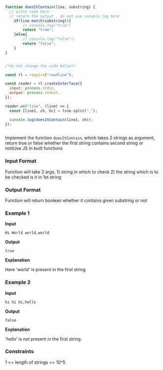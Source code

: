 ```js
function doesItContain(line, substring) {
  // write code here
  // return the output , do not use console.log here
	if(line.match(substring)){
		// console.log("true")
		return "true";
	}else{
		// console.log("false");
		return "false";
	}
}


/*do not change the code below*/

const rl = require("readline");

const reader = rl.createInterface({
  input: process.stdin,
  output: process.stdout,
});

reader.on("line", (line) => {
  const [line1, ch, hc] = line.split(",");

  console.log(doesItContain(line1, ch));
});



```

Implement the function `doesItContain`, which takes 2 strings as argument, return true or false whether the first string contains second string or not(Use JS In built functions

### Input Format

Function will take 2 args, 1) string in which to check 2) the string which is to be checked is it in 1st string

### Output Format

Function will return boolean whether it contains given substring or not

### Example 1

**Input**

```
Hi World world,world
```

**Output**

```
true
```

**Explanation**

Here 'world' is present in the first string

### Example 2

**Input**

```
hi hi hi,hello
```

**Output**

```
false
```

**Explanation**

'hello' is not present in the first string.

### Constraints

1 <= length of strings <= 10^5